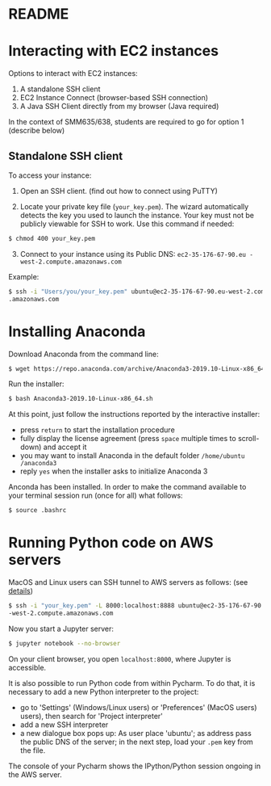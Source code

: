 README
======

Interacting with EC2 instances
==============================

Options to interact with EC2 instances:

1. A standalone SSH client 
2. EC2 Instance Connect (browser-based SSH connection) 
3. A Java SSH Client directly from my browser (Java required) 

In the context of SMM635/638, students are required to go for option 1
 (describe below) 

Standalone SSH client
---------------------

To access your instance:

1. Open an SSH client. (find out how to connect using PuTTY)

2. Locate your private key file (```your_key.pem```). The wizard
 automatically detects the key you used to launch the instance. Your key
  must not be publicly viewable for SSH to work. Use this command if needed:

```bash
$ chmod 400 your_key.pem
```

3. Connect to your instance using its Public DNS: ```ec2-35-176-67-90.eu
-west-2.compute.amazonaws.com```

Example:

```bash
$ ssh -i "Users/you/your_key.pem" ubuntu@ec2-35-176-67-90.eu-west-2.compute
.amazonaws.com
```

Installing Anaconda
===================

Download Anaconda from the command line:

```bash
$ wget https://repo.anaconda.com/archive/Anaconda3-2019.10-Linux-x86_64.sh
```
Run the installer:

```bash
$ bash Anaconda3-2019.10-Linux-x86_64.sh
```
At this point, just follow the instructions reported by the interactive
 installer:

- press ```return``` to start the installation procedure
- fully display the license agreement (press ```space``` multiple times to
  scroll-down) and accept it
- you may want to install Anaconda in the default folder ```/home/ubuntu
/anaconda3```
- reply ```yes``` when the installer asks to initialize Anaconda 3 

Anconda has been installed. In order to make the command available to your
 terminal session run (once for all) what follows:
 
```bash
$ source .bashrc
```

Running Python code on AWS servers
==================================

MacOS and Linux users can SSH tunnel to AWS servers as follows:  (see [details](https://www.digitalocean.com/community/tutorials/how-to-install-run-connect-to-jupyter-notebook-on-remote-server))

```bash
$ ssh -i "your_key.pem" -L 8000:localhost:8888 ubuntu@ec2-35-176-67-90.eu
-west-2.compute.amazonaws.com
```

Now you start a Jupyter server:

```bash
$ jupyter notebook --no-browser
```

On your client browser, you open ```localhost:8000```, where Jupyter is
 accessible. 

It is also possible to run Python code from within Pycharm. To do that, it
 is necessary to add a new Python interpreter to the project:
  
- go to 'Settings' (Windows/Linux users) or 'Preferences' (MacOS users)
  users), then search for 'Project interpreter'
- add a new SSH interpreter
- a new dialogue box pops up: As user place 'ubuntu'; as
   address pass the public DNS of the server; in the next step, load your
    ```.pem``` key from the file.
    
The console of your Pycharm shows the IPython/Python session ongoing in the
 AWS server.